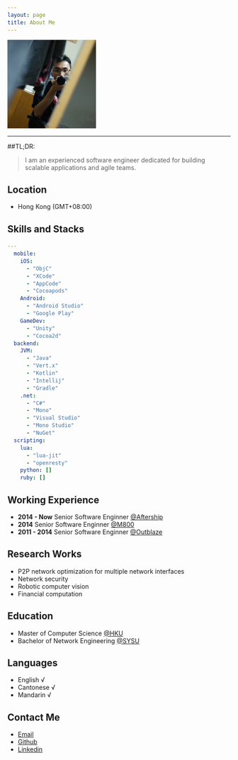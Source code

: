 ```yaml
---
layout: page
title: About Me
---
```


![Profile Image](/public/30883b7.jpg "Profile Image")

------

##TL;DR:
> I am an experienced software engineer dedicated for building scalable applications and agile teams.

## Location

* Hong Kong (GMT+08:00)

## Skills and Stacks
```yaml
---
  mobile: 
    iOS: 
      - "ObjC"
      - "XCode"
      - "AppCode"
      - "Cocoapods"
    Android: 
      - "Android Studio"
      - "Google Play"
    GameDev: 
      - "Unity"
      - "Cocoa2d"
  backend: 
    JVM: 
      - "Java"
      - "Vert.x"
      - "Kotlin"
      - "Intellij"
      - "Gradle"
    .net: 
      - "C#"
      - "Mono"
      - "Visual Studio"
      - "Mono Studio"
      - "NuGet"
  scripting: 
    lua: 
      - "lua-jit"
      - "openresty"
    python: []
    ruby: []

```



## Working Experience

* **2014 - Now** Senior Software Enginner [@Aftership](https://www.aftership.com)
* **2014** Senior Software Enginner [@M800](https://www.m800.com)
* **2011 - 2014** Senior Software Enginner [@Outblaze](http://www.outblaze.com)

## Research Works

* P2P network optimization for multiple network interfaces
* Network security
* Robotic computer vision
* Financial computation

## Education

* Master of Computer Science [@HKU](http://www.cs.hku.hk/)
* Bachelor of Network Engineering [@SYSU](http://www.sysu.edu.cn/2012/en/index.htm)

## Languages

* English √
* Cantonese √
* Mandarin √


## Contact Me
* [Email](mailto:dg3feiko@gmail.com)
* [Github](https://github.com/dg3feiko)
* [Linkedin](https://www.linkedin.com/profile/view?id=134087143)


